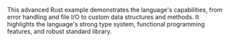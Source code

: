 This advanced Rust example demonstrates the language's capabilities, from error handling and file I/O to custom data structures and methods. It highlights the language's strong type system, functional programming features, and robust standard library.
